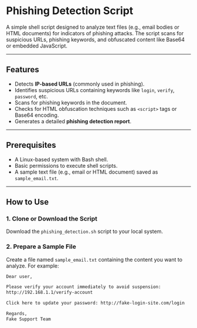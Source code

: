 # Phishing Detection Script

A simple shell script designed to analyze text files (e.g., email bodies or HTML documents) for indicators of phishing attacks. The script scans for suspicious URLs, phishing keywords, and obfuscated content like Base64 or embedded JavaScript.

---

## **Features**

- Detects **IP-based URLs** (commonly used in phishing).
- Identifies suspicious URLs containing keywords like `login`, `verify`, `password`, etc.
- Scans for phishing keywords in the document.
- Checks for HTML obfuscation techniques such as `<script>` tags or Base64 encoding.
- Generates a detailed **phishing detection report**.

---

## **Prerequisites**

- A Linux-based system with Bash shell.
- Basic permissions to execute shell scripts.
- A sample text file (e.g., email or HTML document) saved as `sample_email.txt`.

---

## **How to Use**

### 1. **Clone or Download the Script**
Download the `phishing_detection.sh` script to your local system.

### 2. **Prepare a Sample File**
Create a file named `sample_email.txt` containing the content you want to analyze. For example:

```html
Dear user,

Please verify your account immediately to avoid suspension:
http://192.168.1.1/verify-account

Click here to update your password: http://fake-login-site.com/login

Regards,
Fake Support Team
